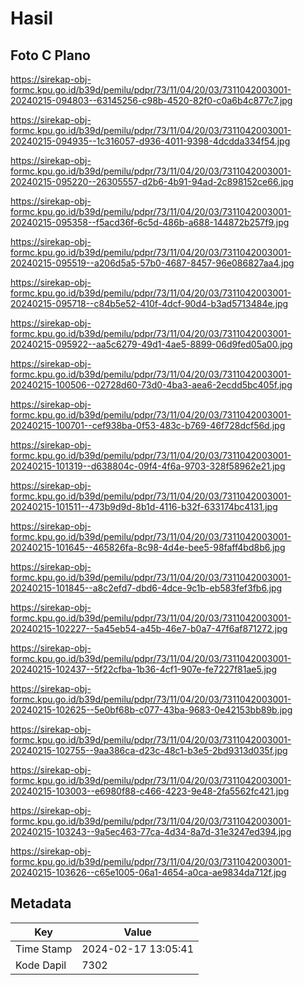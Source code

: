 # Hasil

## Foto C Plano

https://sirekap-obj-formc.kpu.go.id/b39d/pemilu/pdpr/73/11/04/20/03/7311042003001-20240215-094803--63145256-c98b-4520-82f0-c0a6b4c877c7.jpg

https://sirekap-obj-formc.kpu.go.id/b39d/pemilu/pdpr/73/11/04/20/03/7311042003001-20240215-094935--1c316057-d936-4011-9398-4dcdda334f54.jpg

https://sirekap-obj-formc.kpu.go.id/b39d/pemilu/pdpr/73/11/04/20/03/7311042003001-20240215-095220--26305557-d2b6-4b91-94ad-2c898152ce66.jpg

https://sirekap-obj-formc.kpu.go.id/b39d/pemilu/pdpr/73/11/04/20/03/7311042003001-20240215-095358--f5acd36f-6c5d-486b-a688-144872b257f9.jpg

https://sirekap-obj-formc.kpu.go.id/b39d/pemilu/pdpr/73/11/04/20/03/7311042003001-20240215-095519--a206d5a5-57b0-4687-8457-96e086827aa4.jpg

https://sirekap-obj-formc.kpu.go.id/b39d/pemilu/pdpr/73/11/04/20/03/7311042003001-20240215-095718--c84b5e52-410f-4dcf-90d4-b3ad5713484e.jpg

https://sirekap-obj-formc.kpu.go.id/b39d/pemilu/pdpr/73/11/04/20/03/7311042003001-20240215-095922--aa5c6279-49d1-4ae5-8899-06d9fed05a00.jpg

https://sirekap-obj-formc.kpu.go.id/b39d/pemilu/pdpr/73/11/04/20/03/7311042003001-20240215-100506--02728d60-73d0-4ba3-aea6-2ecdd5bc405f.jpg

https://sirekap-obj-formc.kpu.go.id/b39d/pemilu/pdpr/73/11/04/20/03/7311042003001-20240215-100701--cef938ba-0f53-483c-b769-46f728dcf56d.jpg

https://sirekap-obj-formc.kpu.go.id/b39d/pemilu/pdpr/73/11/04/20/03/7311042003001-20240215-101319--d638804c-09f4-4f6a-9703-328f58962e21.jpg

https://sirekap-obj-formc.kpu.go.id/b39d/pemilu/pdpr/73/11/04/20/03/7311042003001-20240215-101511--473b9d9d-8b1d-4116-b32f-633174bc4131.jpg

https://sirekap-obj-formc.kpu.go.id/b39d/pemilu/pdpr/73/11/04/20/03/7311042003001-20240215-101645--465826fa-8c98-4d4e-bee5-98faff4bd8b6.jpg

https://sirekap-obj-formc.kpu.go.id/b39d/pemilu/pdpr/73/11/04/20/03/7311042003001-20240215-101845--a8c2efd7-dbd6-4dce-9c1b-eb583fef3fb6.jpg

https://sirekap-obj-formc.kpu.go.id/b39d/pemilu/pdpr/73/11/04/20/03/7311042003001-20240215-102227--5a45eb54-a45b-46e7-b0a7-47f6af871272.jpg

https://sirekap-obj-formc.kpu.go.id/b39d/pemilu/pdpr/73/11/04/20/03/7311042003001-20240215-102437--5f22cfba-1b36-4cf1-907e-fe7227f81ae5.jpg

https://sirekap-obj-formc.kpu.go.id/b39d/pemilu/pdpr/73/11/04/20/03/7311042003001-20240215-102625--5e0bf68b-c077-43ba-9683-0e42153bb89b.jpg

https://sirekap-obj-formc.kpu.go.id/b39d/pemilu/pdpr/73/11/04/20/03/7311042003001-20240215-102755--9aa386ca-d23c-48c1-b3e5-2bd9313d035f.jpg

https://sirekap-obj-formc.kpu.go.id/b39d/pemilu/pdpr/73/11/04/20/03/7311042003001-20240215-103003--e6980f88-c466-4223-9e48-2fa5562fc421.jpg

https://sirekap-obj-formc.kpu.go.id/b39d/pemilu/pdpr/73/11/04/20/03/7311042003001-20240215-103243--9a5ec463-77ca-4d34-8a7d-31e3247ed394.jpg

https://sirekap-obj-formc.kpu.go.id/b39d/pemilu/pdpr/73/11/04/20/03/7311042003001-20240215-103626--c65e1005-06a1-4654-a0ca-ae9834da712f.jpg


## Metadata

| Key        | Value               |
| ---------- | ------------------- |
| Time Stamp | 2024-02-17 13:05:41 |
| Kode Dapil | 7302                |



